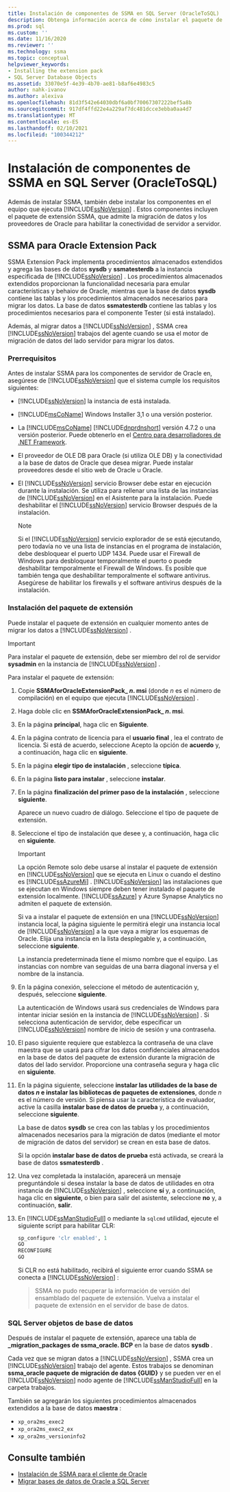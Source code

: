 ```yaml
---
title: Instalación de componentes de SSMA en SQL Server (OracleToSQL) | Microsoft Docs
description: Obtenga información acerca de cómo instalar el paquete de extensión de SSMA y los proveedores de Oracle en el equipo que ejecuta SQL Server para admitir la conversión de bases de datos de Oracle.
ms.prod: sql
ms.custom: ''
ms.date: 11/16/2020
ms.reviewer: ''
ms.technology: ssma
ms.topic: conceptual
helpviewer_keywords:
- Installing the extension pack
- SQL Server Database Objects
ms.assetid: 33070e5f-4e39-4b70-ae81-b8af6e4983c5
author: nahk-ivanov
ms.author: alexiva
ms.openlocfilehash: 81d3f542e64030dbf6a0bf70067307222bef5a8b
ms.sourcegitcommit: 917df4ffd22e4a229af7dc481dcce3ebba0aa4d7
ms.translationtype: MT
ms.contentlocale: es-ES
ms.lasthandoff: 02/10/2021
ms.locfileid: "100344212"
---
```

# <a name="installing-ssma-components-on-sql-server-oracletosql"></a>Instalación de componentes de SSMA en SQL Server (OracleToSQL)

Además de instalar SSMA, también debe instalar los componentes en el equipo que ejecuta [!INCLUDE[ssNoVersion](../../includes/ssnoversion-md.md)] . Estos componentes incluyen el paquete de extensión SSMA, que admite la migración de datos y los proveedores de Oracle para habilitar la conectividad de servidor a servidor.

## <a name="ssma-for-oracle-extension-pack"></a>SSMA para Oracle Extension Pack

SSMA Extension Pack implementa procedimientos almacenados extendidos y agrega las bases de datos **sysdb** y **ssmatesterdb** a la instancia especificada de [!INCLUDE[ssNoVersion](../../includes/ssnoversion-md.md)] . Los procedimientos almacenados extendidos proporcionan la funcionalidad necesaria para emular características y behaiov de Oracle, mientras que la base de datos **sysdb** contiene las tablas y los procedimientos almacenados necesarios para migrar los datos. La base de datos **ssmatesterdb** contiene las tablas y los procedimientos necesarios para el componente Tester (si está instalado).

Además, al migrar datos a [!INCLUDE[ssNoVersion](../../includes/ssnoversion-md.md)] , SSMA crea [!INCLUDE[ssNoVersion](../../includes/ssnoversion-md.md)] trabajos del agente cuando se usa el motor de migración de datos del lado servidor para migrar los datos.

### <a name="prerequisites"></a>Prerrequisitos

Antes de instalar SSMA para los componentes de servidor de Oracle en, asegúrese de [!INCLUDE[ssNoVersion](../../includes/ssnoversion-md.md)] que el sistema cumple los requisitos siguientes:

- [!INCLUDE[ssNoVersion](../../includes/ssnoversion-md.md)] la instancia de está instalada.
- [!INCLUDE[msCoName](../../includes/msconame_md.md)] Windows Installer 3,1 o una versión posterior.
- La [!INCLUDE[msCoName](../../includes/msconame_md.md)] [!INCLUDE[dnprdnshort](../../includes/dnprdnshort_md.md)] versión 4.7.2 o una versión posterior. Puede obtenerlo en el [Centro para desarrolladores de .NET Framework](https://go.microsoft.com/fwlink/?LinkId=48882).
- El proveedor de OLE DB para Oracle (si utiliza OLE DB) y la conectividad a la base de datos de Oracle que desea migrar. Puede instalar proveedores desde el sitio web de Oracle u Oracle.
- El [!INCLUDE[ssNoVersion](../../includes/ssnoversion-md.md)] servicio Browser debe estar en ejecución durante la instalación. Se utiliza para rellenar una lista de las instancias de [!INCLUDE[ssNoVersion](../../includes/ssnoversion-md.md)] en el Asistente para la instalación. Puede deshabilitar el [!INCLUDE[ssNoVersion](../../includes/ssnoversion-md.md)] servicio Browser después de la instalación.

  > [!NOTE]
  > Si el [!INCLUDE[ssNoVersion](../../includes/ssnoversion-md.md)] servicio explorador de se está ejecutando, pero todavía no ve una lista de instancias en el programa de instalación, debe desbloquear el puerto UDP 1434. Puede usar el Firewall de Windows para desbloquear temporalmente el puerto o puede deshabilitar temporalmente el Firewall de Windows. Es posible que también tenga que deshabilitar temporalmente el software antivirus. Asegúrese de habilitar los firewalls y el software antivirus después de la instalación.

### <a name="installing-the-extension-pack"></a>Instalación del paquete de extensión

Puede instalar el paquete de extensión en cualquier momento antes de migrar los datos a [!INCLUDE[ssNoVersion](../../includes/ssnoversion-md.md)] .

> [!IMPORTANT]
> Para instalar el paquete de extensión, debe ser miembro del rol de servidor **sysadmin** en la instancia de [!INCLUDE[ssNoVersion](../../includes/ssnoversion-md.md)] .

Para instalar el paquete de extensión:

1. Copie **SSMAforOracleExtensionPack_ *n*. msi** (donde *n* es el número de compilación) en el equipo que ejecuta [!INCLUDE[ssNoVersion](../../includes/ssnoversion-md.md)] .
2. Haga doble clic en **SSMAforOracleExtensionPack_ *n*. msi**.
3. En la página **principal**, haga clic en **Siguiente**.
4. En la página contrato de licencia para el **usuario final** , lea el contrato de licencia. Si está de acuerdo, seleccione Acepto la opción de **acuerdo** y, a continuación, haga clic en **siguiente**.
5. En la página **elegir tipo de instalación** , seleccione **típica**.
6. En la página **listo para instalar** , seleccione **instalar**.
7. En la página **finalización del primer paso de la instalación** , seleccione **siguiente**.
  
   Aparece un nuevo cuadro de diálogo. Seleccione el tipo de paquete de extensión.
  
8. Seleccione el tipo de instalación que desee y, a continuación, haga clic en **siguiente**.

   > [!IMPORTANT]
   > La opción Remote solo debe usarse al instalar el paquete de extensión en [!INCLUDE[ssNoVersion](../../includes/ssnoversion-md.md)] que se ejecuta en Linux o cuando el destino es [!INCLUDE[ssAzureMi](../../includes/ssazuremi_md.md)] . [!INCLUDE[ssNoVersion](../../includes/ssnoversion-md.md)] las instalaciones que se ejecutan en Windows siempre deben tener instalado el paquete de extensión localmente. [!INCLUDE[ssAzure](../../includes/ssazure_md.md)] y Azure Synapse Analytics no admiten el paquete de extensión.

   Si va a instalar el paquete de extensión en una [!INCLUDE[ssNoVersion](../../includes/ssnoversion-md.md)] instancia local, la página siguiente le permitirá elegir una instancia local de [!INCLUDE[ssNoVersion](../../includes/ssnoversion-md.md)] a la que vaya a migrar los esquemas de Oracle. Elija una instancia en la lista desplegable y, a continuación, seleccione **siguiente**.

   La instancia predeterminada tiene el mismo nombre que el equipo. Las instancias con nombre van seguidas de una barra diagonal inversa y el nombre de la instancia.

9. En la página conexión, seleccione el método de autenticación y, después, seleccione **siguiente**.

   La autenticación de Windows usará sus credenciales de Windows para intentar iniciar sesión en la instancia de [!INCLUDE[ssNoVersion](../../includes/ssnoversion-md.md)] . Si selecciona autenticación de servidor, debe especificar un [!INCLUDE[ssNoVersion](../../includes/ssnoversion-md.md)] nombre de inicio de sesión y una contraseña.

10. El paso siguiente requiere que establezca la contraseña de una clave maestra que se usará para cifrar los datos confidenciales almacenados en la base de datos del paquete de extensión durante la migración de datos del lado servidor. Proporcione una contraseña segura y haga clic en **siguiente**.

11. En la página siguiente, seleccione **instalar las utilidades de la base de datos *n* e instalar las bibliotecas de paquetes de extensiones**, donde *n* es el número de versión. Si piensa usar la característica de evaluador, active la casilla **instalar base de datos de prueba** y, a continuación, seleccione **siguiente**.

    La base de datos **sysdb** se crea con las tablas y los procedimientos almacenados necesarios para la migración de datos (mediante el motor de migración de datos del servidor) se crean en esta base de datos.

    Si la opción **instalar base de datos de prueba** está activada, se creará la base de datos **ssmatesterdb** .

12. Una vez completada la instalación, aparecerá un mensaje preguntándole si desea instalar la base de datos de utilidades en otra instancia de [!INCLUDE[ssNoVersion](../../includes/ssnoversion-md.md)] , seleccione **sí** y, a continuación, haga clic en **siguiente**, o bien para salir del asistente, seleccione **no** y, a continuación, **salir**.

13. En [!INCLUDE[ssManStudioFull](../../includes/ssmanstudiofull-md.md)] o mediante la `sqlcmd` utilidad, ejecute el siguiente script para habilitar CLR:

    ```sql
    sp_configure 'clr enabled', 1
    GO
    RECONFIGURE
    GO
    ```

    Si CLR no está habilitado, recibirá el siguiente error cuando SSMA se conecta a [!INCLUDE[ssNoVersion](../../includes/ssnoversion-md.md)] :

    > SSMA no pudo recuperar la información de versión del ensamblado del paquete de extensión. Vuelva a instalar el paquete de extensión en el servidor de base de datos.

### <a name="sql-server-database-objects"></a>SQL Server objetos de base de datos

Después de instalar el paquete de extensión, aparece una tabla de **_migration_packages de ssma_oracle. BCP** en la base de datos **sysdb** .

Cada vez que se migran datos a [!INCLUDE[ssNoVersion](../../includes/ssnoversion-md.md)] , SSMA crea un [!INCLUDE[ssNoVersion](../../includes/ssnoversion-md.md)] trabajo del agente. Estos trabajos se denominan **ssma_oracle paquete de migración de datos {GUID}** y se pueden ver en el [!INCLUDE[ssNoVersion](../../includes/ssnoversion-md.md)] nodo agente de [!INCLUDE[ssManStudioFull](../../includes/ssmanstudiofull-md.md)] en la carpeta trabajos.

También se agregarán los siguientes procedimientos almacenados extendidos a la base de datos **maestra** :

- `xp_ora2ms_exec2`
- `xp_ora2ms_exec2_ex`
- `xp_ora2ms_versioninfo2`

## <a name="see-also"></a>Consulte también

- [Instalación de SSMA para el cliente de Oracle](../../ssma/oracle/installing-ssma-for-oracle-client-oracletosql.md)
- [Migrar bases de datos de Oracle a SQL Server](../../ssma/oracle/migrating-oracle-databases-to-sql-server-oracletosql.md)
